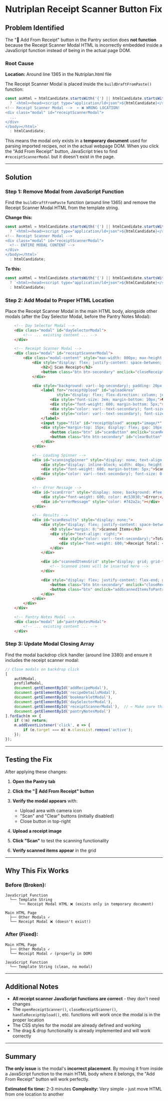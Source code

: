 # Nutriplan Receipt Scanner Button Fix

## Problem Identified

The "📄 Add From Receipt" button in the Pantry section does **not function** because the Receipt Scanner Modal HTML is incorrectly embedded inside a JavaScript function instead of being in the actual page DOM.

### Root Cause

**Location:** Around line 1365 in the Nutriplan.html file

The Receipt Scanner Modal is placed inside the `buildDraftFromPaste()` function:

```javascript
const asHtml = htmlCandidate.startsWith('{') || htmlCandidate.startsWith('[')
  ? `<html><head><script type="application/ld+json">${htmlCandidate}</script${''}>${baseHref ? `<base href="${baseHref}">` : ''}</head><body>
<!-- Receipt Scanner Modal -->  ← ❌ WRONG LOCATION!
<div class="modal" id="receiptScannerModal">
  ...
</div>
</body></html>`
  : htmlCandidate;
```

This means the modal only exists in a **temporary document** used for parsing imported recipes, not in the actual webpage DOM. When you click the "Add From Receipt" button, JavaScript tries to find `#receiptScannerModal` but it doesn't exist in the page.

---

## Solution

### Step 1: Remove Modal from JavaScript Function

Find the `buildDraftFromPaste` function (around line 1365) and remove the Receipt Scanner Modal HTML from the template string.

**Change this:**
```javascript
const asHtml = htmlCandidate.startsWith('{') || htmlCandidate.startsWith('[')
  ? `<html><head><script type="application/ld+json">${htmlCandidate}</script${''}>${baseHref ? `<base href="${baseHref}">` : ''}</head><body>
<!-- Receipt Scanner Modal -->
<div class="modal" id="receiptScannerModal">
  <!-- ENTIRE MODAL CONTENT -->
</div>
</body></html>`
  : htmlCandidate;
```

**To this:**
```javascript
const asHtml = htmlCandidate.startsWith('{') || htmlCandidate.startsWith('[')
  ? `<html><head><script type="application/ld+json">${htmlCandidate}</script${''}>${baseHref ? `<base href="${baseHref}">` : ''}</head><body></body></html>`
  : htmlCandidate;
```

### Step 2: Add Modal to Proper HTML Location

Place the Receipt Scanner Modal in the main HTML body, alongside other modals (after the Day Selector Modal, before the Pantry Notes Modal):

```html
    <!-- Day Selector Modal -->
    <div class="modal" id="daySelectorModal">
        <!-- ... existing content ... -->
    </div>

    <!-- Receipt Scanner Modal -->
    <div class="modal" id="receiptScannerModal">
        <div class="modal-content" style="max-width: 800px; max-height: 90vh;">
            <div style="display: flex; justify-content: space-between; align-items: center; margin-bottom: 20px;">
                <h2>📄 Scan Receipt</h2>
                <button class="btn btn-secondary" onclick="closeReceiptScanner()">Close</button>
            </div>

            <div style="background: var(--bg-secondary); padding: 20px; border-radius: 12px; margin-bottom: 20px;">
                <label for="receiptUpload" id="uploadArea"
                       style="display: flex; flex-direction: column; justify-content: center; align-items: center; width: 100%; height: 200px; border: 2px dashed var(--border); border-radius: 10px; cursor: pointer;">
                    <div style="font-size: 3em; margin-bottom: 10px;">📷</div>
                    <div style="font-weight: 600; margin-bottom: 5px;">Click to upload receipt</div>
                    <div style="color: var(--text-secondary); font-size: 0.9em;">or drag & drop image here</div>
                    <div style="color: var(--text-secondary); font-size: 0.8em; margin-top: 5px;">PNG, JPG, WEBP</div>
                </label>
                <input type="file" id="receiptUpload" accept="image/*" style="display: none;" onchange="handleReceiptUpload(event)">
                <div style="margin-top: 15px; display: flex; gap: 10px;">
                    <button class="btn" id="scanButton" onclick="scanReceipt()" disabled>Scan</button>
                    <button class="btn btn-secondary" id="clearButton" onclick="clearReceiptScanner()" disabled>Clear</button>
                </div>
            </div>

            <!-- Loading Spinner -->
            <div id="scanningSpinner" style="display: none; text-align: center; padding: 40px;">
                <div style="display: inline-block; width: 40px; height: 40px; border: 4px solid var(--border); border-top: 4px solid var(--accent); border-radius: 50%; animation: spin 1s linear infinite; margin-bottom: 15px;"></div>
                <div style="font-weight: 600; margin-bottom: 5px;">Scanning your receipt...</div>
                <div style="color: var(--text-secondary); font-size: 0.9em;">This may take a moment</div>
            </div>

            <!-- Error Message -->
            <div id="scanError" style="display: none; background: #fee; border-left: 4px solid #f56565; padding: 15px; margin-bottom: 15px; border-radius: 4px;">
                <div style="font-weight: 600; color: #c53030;">Error:</div>
                <div id="errorMessage" style="color: #742a2a;"></div>
            </div>

            <!-- Results -->
            <div id="scanResults" style="display: none;">
                <div style="display: flex; justify-content: space-between; align-items: center; margin-bottom: 15px; padding-bottom: 10px; border-bottom: 2px solid var(--border);">
                    <h3 style="margin: 0;">Scanned Items</h3>
                    <div style="text-align: right;">
                        <div style="color: var(--text-secondary);">Total Items: <span id="totalItemsCount">0</span></div>
                        <div style="font-weight: 600;">Receipt Total: <span id="receiptTotal" style="color: var(--accent);">$0.00</span></div>
                    </div>
                </div>

                <div id="scannedItemsGrid" style="display: grid; grid-template-columns: repeat(auto-fill, minmax(250px, 1fr)); gap: 15px; max-height: 400px; overflow-y: auto; padding: 10px 0;">
                    <!-- Scanned items will be inserted here -->
                </div>

                <div style="display: flex; justify-content: flex-end; gap: 10px; margin-top: 20px; padding-top: 15px; border-top: 1px solid var(--border);">
                    <button class="btn btn-secondary" onclick="closeReceiptScanner()">Cancel</button>
                    <button class="btn" onclick="addScannedItemsToPantry()">Add to Pantry</button>
                </div>
            </div>
        </div>
    </div>

    <!-- Pantry Notes Modal -->
    <div class="modal" id="pantryNotesModal">
        <!-- ... existing content ... -->
    </div>
```

### Step 3: Update Modal Closing Array

Find the modal backdrop click handler (around line 3380) and ensure it includes the receipt scanner modal:

```javascript
// Close modals on backdrop click
[
    authModal,
    profileModal,
    document.getElementById('addRecipeModal'),
    document.getElementById('recipeDetailsModal'),
    document.getElementById('bookmarkletModal'),
    document.getElementById('daySelectorModal'),
    document.getElementById('receiptScannerModal'),  // ← Make sure this is included
    document.getElementById('pantryNotesModal')
].forEach(m => {
    if (!m) return;
    m.addEventListener('click', e => {
        if (e.target === m) m.classList.remove('active');
    });
});
```

---

## Testing the Fix

After applying these changes:

1. **Open the Pantry tab**
2. **Click the "📄 Add From Receipt" button**
3. **Verify the modal appears** with:
   - Upload area with camera icon
   - "Scan" and "Clear" buttons (initially disabled)
   - Close button in top-right

4. **Upload a receipt image**
5. **Click "Scan"** to test the scanning functionality
6. **Verify scanned items appear** in the grid

---

## Why This Fix Works

### Before (Broken):
```
JavaScript Function
  └── Template String
      └── Receipt Modal HTML ❌ (exists only in temporary document)

Main HTML Page
  ├── Other Modals ✓
  └── Receipt Modal ❌ (doesn't exist!)
```

### After (Fixed):
```
Main HTML Page
  ├── Other Modals ✓
  └── Receipt Modal ✓ (properly in DOM)

JavaScript Function
  └── Template String (clean, no modal)
```

---

## Additional Notes

- **All receipt scanner JavaScript functions are correct** - they don't need changes
- The `openReceiptScanner()`, `closeReceiptScanner()`, `handleReceiptUpload()`, etc. functions will work once the modal is in the proper location
- The CSS styles for the modal are already defined and working
- The drag & drop functionality is already implemented and will work correctly

---

## Summary

**The only issue** is the modal's **incorrect placement**. By moving it from inside a JavaScript function to the main HTML body where it belongs, the "Add From Receipt" button will work perfectly.

**Estimated fix time:** 2-3 minutes
**Complexity:** Very simple - just move HTML from one location to another
